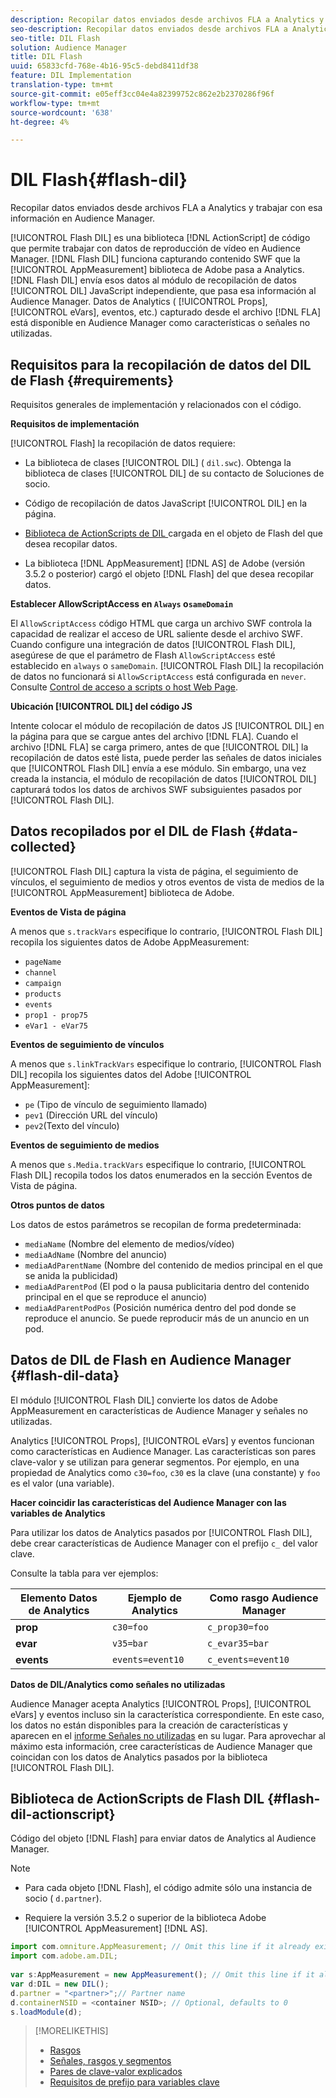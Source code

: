 ```yaml
---
description: Recopilar datos enviados desde archivos FLA a Analytics y trabajar con esa información en Audience Manager.
seo-description: Recopilar datos enviados desde archivos FLA a Analytics y trabajar con esa información en Audience Manager.
seo-title: DIL Flash
solution: Audience Manager
title: DIL Flash
uuid: 65833cfd-768e-4b16-95c5-debd8411df38
feature: DIL Implementation
translation-type: tm+mt
source-git-commit: e05eff3cc04e4a82399752c862e2b2370286f96f
workflow-type: tm+mt
source-wordcount: '638'
ht-degree: 4%

---
```



# DIL Flash{#flash-dil}

Recopilar datos enviados desde archivos FLA a Analytics y trabajar con esa información en Audience Manager.

<!-- 

c_flash_dil_toc.xml

 -->

[!UICONTROL Flash DIL] es una biblioteca  [!DNL ActionScript] de código que permite trabajar con datos de reproducción de vídeo en Audience Manager. [!DNL Flash DIL] funciona capturando contenido SWF que la  [!UICONTROL AppMeasurement] biblioteca de Adobe pasa a Analytics. [!DNL Flash DIL] envía esos datos al módulo de recopilación de datos  [!UICONTROL DIL] JavaScript independiente, que pasa esa información al Audience Manager. Datos de Analytics ( [!UICONTROL Props], [!UICONTROL eVars], eventos, etc.) capturado desde el archivo [!DNL FLA] está disponible en Audience Manager como características o señales no utilizadas.

## Requisitos para la recopilación de datos del DIL de Flash {#requirements}

Requisitos generales de implementación y relacionados con el código.

<!-- 

c_flash_dil_intro.xml

 -->

**Requisitos de implementación**

[!UICONTROL Flash] la recopilación de datos requiere:

* La biblioteca de clases [!UICONTROL DIL] ( `dil.swc`). Obtenga la biblioteca de clases [!UICONTROL DIL] de su contacto de Soluciones de socio.

* Código de recopilación de datos JavaScript [!UICONTROL DIL] en la página.
* [Biblioteca de ActionScripts de DIL ](../dil/dil-flash.md#flash-dil-actionscript) cargada en el objeto de Flash del que desea recopilar datos.
* La biblioteca [!DNL AppMeasurement] [!DNL AS] de Adobe (versión 3.5.2 o posterior) cargó el objeto [!DNL Flash] del que desea recopilar datos.

**Establecer AllowScriptAccess en  `Always` o`sameDomain`**

El `AllowScriptAccess` código HTML que carga un archivo SWF controla la capacidad de realizar el acceso de URL saliente desde el archivo SWF. Cuando configure una integración de datos [!UICONTROL Flash DIL], asegúrese de que el parámetro de Flash `AllowScriptAccess` esté establecido en `always` o `sameDomain`. [!UICONTROL Flash DIL] la recopilación de datos no funcionará si  `AllowScriptAccess` está configurada en  `never`. Consulte [Control de acceso a scripts o host Web Page](https://helpx.adobe.com/flash/kb/control-access-scripts-host-web.html).

**Ubicación  [!UICONTROL DIL] del código JS**

Intente colocar el módulo de recopilación de datos JS [!UICONTROL DIL] en la página para que se cargue antes del archivo [!DNL FLA]. Cuando el archivo [!DNL FLA] se carga primero, antes de que [!UICONTROL DIL] la recopilación de datos esté lista, puede perder las señales de datos iniciales que [!UICONTROL Flash DIL] envía a ese módulo. Sin embargo, una vez creada la instancia, el módulo de recopilación de datos [!UICONTROL DIL] capturará todos los datos de archivos SWF subsiguientes pasados por [!UICONTROL Flash DIL].

## Datos recopilados por el DIL de Flash {#data-collected}

[!UICONTROL Flash DIL] captura la vista de página, el seguimiento de vínculos, el seguimiento de medios y otros eventos de vista de medios de la  [!UICONTROL AppMeasurement] biblioteca de Adobe.

<!-- 

r_flash_dil_data_collected.xml

 -->

**Eventos de Vista de página**

A menos que `s.trackVars` especifique lo contrario, [!UICONTROL Flash DIL] recopila los siguientes datos de Adobe AppMeasurement:

* `pageName`
* `channel`
* `campaign`
* `products`
* `events`
* `prop1 - prop75`
* `eVar1 - eVar75`

**Eventos de seguimiento de vínculos**

A menos que `s.linkTrackVars` especifique lo contrario, [!UICONTROL Flash DIL] recopila los siguientes datos del Adobe [!UICONTROL AppMeasurement]:

* `pe` (Tipo de vínculo de seguimiento llamado)
* `pev1` (Dirección URL del vínculo)
* `pev2`(Texto del vínculo)

**Eventos de seguimiento de medios**

A menos que `s.Media.trackVars` especifique lo contrario, [!UICONTROL Flash DIL] recopila todos los datos enumerados en la sección Eventos de Vista de página.

**Otros puntos de datos**

Los datos de estos parámetros se recopilan de forma predeterminada:

* `mediaName` (Nombre del elemento de medios/vídeo)
* `mediaAdName` (Nombre del anuncio)
* `mediaAdParentName` (Nombre del contenido de medios principal en el que se anida la publicidad)
* `mediaAdParentPod` (El pod o la pausa publicitaria dentro del contenido principal en el que se reproduce el anuncio)
* `mediaAdParentPodPos` (Posición numérica dentro del pod donde se reproduce el anuncio. Se puede reproducir más de un anuncio en un pod.

## Datos de DIL de Flash en Audience Manager {#flash-dil-data}

El módulo [!UICONTROL Flash DIL] convierte los datos de Adobe AppMeasurement en características de Audience Manager y señales no utilizadas.

<!-- 

c_flash_dil_in_aam.xml

 -->

Analytics [!UICONTROL Props], [!UICONTROL eVars] y eventos funcionan como características en Audience Manager. Las características son pares clave-valor y se utilizan para generar segmentos. Por ejemplo, en una propiedad de Analytics como `c30=foo`, `c30` es la clave (una constante) y `foo` es el valor (una variable).

**Hacer coincidir las características del Audience Manager con las variables de Analytics**

Para utilizar los datos de Analytics pasados por [!UICONTROL Flash DIL], debe crear características de Audience Manager con el prefijo `c_` del valor clave.

Consulte la tabla para ver ejemplos:

| Elemento Datos de Analytics | Ejemplo de Analytics | Como rasgo Audience Manager |
|---|---|---|
| **prop** | `c30=foo` | `c_prop30=foo` |
| **evar** | `v35=bar` | `c_evar35=bar` |
| **events** | `events=event10` | `c_events=event10` |

**Datos de DIL/Analytics como señales no utilizadas**

Audience Manager acepta Analytics [!UICONTROL Props], [!UICONTROL eVars] y eventos incluso sin la característica correspondiente. En este caso, los datos no están disponibles para la creación de características y aparecen en el [informe Señales no utilizadas](../reporting/dynamic-reports/unused-signals.md) en su lugar. Para aprovechar al máximo esta información, cree características de Audience Manager que coincidan con los datos de Analytics pasados por la biblioteca [!UICONTROL Flash DIL].

## Biblioteca de ActionScripts de Flash DIL {#flash-dil-actionscript}

Código del objeto [!DNL Flash] para enviar datos de Analytics al Audience Manager.

<!-- 

r_flash_dil_actionscript.xml

 -->

>[!NOTE]
>
>* Para cada objeto [!DNL Flash], el código admite sólo una instancia de socio ( `d.partner`).
   >
   >
* Requiere la versión 3.5.2 o superior de la biblioteca Adobe [!UICONTROL AppMeasurement] [!DNL AS].


```js
import com.omniture.AppMeasurement; // Omit this line if it already exists in the code 
import com.adobe.am.DIL; 
  
var s:AppMeasurement = new AppMeasurement(); // Omit this line if it already exists in the code 
var d:DIL = new DIL(); 
d.partner = "<partner>";// Partner name 
d.containerNSID = <container NSID>; // Optional, defaults to 0 
s.loadModule(d);
```

>[!MORELIKETHIS]
>
>* [Rasgos ](../features/traits/trait-details-page.md)
>* [Señales, rasgos y segmentos](../reference/signal-trait-segment.md)
>* [Pares de clave-valor explicados](../reference/key-value-pairs-explained.md)
>* [Requisitos de prefijo para variables clave](../features/traits/trait-variable-prefixes.md)

